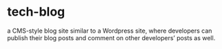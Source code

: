 # tech-blog
 a CMS-style blog site similar to a Wordpress site, where developers can publish their blog posts and comment on other developers’ posts as well. 
